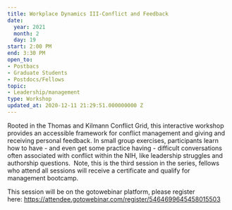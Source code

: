 ```yaml
---
title: Workplace Dynamics III-Conflict and Feedback
date:
  year: 2021
  month: 2
  day: 19
start: 2:00 PM
end: 3:30 PM
open_to:
- Postbacs
- Graduate Students
- Postdocs/Fellows
topic:
- Leadership/management
type: Workshop
updated_at: 2020-12-11 21:29:51.000000000 Z
---
```

Rooted in the Thomas and Kilmann Conflict Grid, this interactive
workshop provides an accessible framework for conflict management and
giving and receiving personal feedback. In small group exercises,
participants learn how to have - and even get some practice having
- difficult conversations often associated with conflict within the NIH,
like leadership struggles and authorship questions.  Note, this is the
third session in the series, fellows who attend all sessions will
receive a certificate and qualify for management bootcamp. 

This session will be on the gotowebinar platform, please register
here: https://attendee.gotowebinar.com/register/5464699645458015503

 

 
